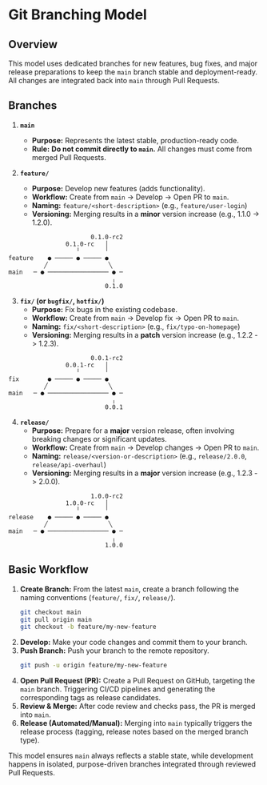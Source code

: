 # Git Branching Model

## Overview

This model uses dedicated branches for new features, bug fixes, and major release preparations to keep the `main` branch stable and deployment-ready. All changes are integrated back into `main` through Pull Requests.

## Branches

1.  **`main`**
    *   **Purpose:** Represents the latest stable, production-ready code.
    *   **Rule:** **Do not commit directly to `main`.** All changes must come from merged Pull Requests.

2.  **`feature/`**
    *   **Purpose:** Develop new features (adds functionality).
    *   **Workflow:** Create from `main` -> Develop -> Open PR to `main`.
    *   **Naming:** `feature/<short-description>` (e.g., `feature/user-login`)
    *   **Versioning:** Merging results in a **minor** version increase (e.g., 1.1.0 -> 1.2.0).

```
                       0.1.0-rc2
                0.1.0-rc   │    
                   ╵       ╵    
feature    ● ───── ● ───── ●    
          ╱                 ╲   
main   ─ ● ───────────────── ● ─
                             ╷  
                           0.1.0
```

3.  **`fix/` (or `bugfix/`, `hotfix/`)**
    *   **Purpose:** Fix bugs in the existing codebase.
    *   **Workflow:** Create from `main` -> Develop fix -> Open PR to `main`.
    *   **Naming:** `fix/<short-description>` (e.g., `fix/typo-on-homepage`)
    *   **Versioning:** Merging results in a **patch** version increase (e.g., 1.2.2 -> 1.2.3).

```ascii
                       0.0.1-rc2
                0.0.1-rc   │    
                   ╵       ╵    
fix        ● ───── ● ───── ●    
          ╱                 ╲   
main   ─ ● ───────────────── ● ─
                             ╷  
                           0.0.1
```

4.  **`release/`**
    *   **Purpose:** Prepare for a **major** version release, often involving breaking changes or significant updates.
    *   **Workflow:** Create from `main` -> Develop changes -> Open PR to `main`.
    *   **Naming:** `release/<version-or-description>` (e.g., `release/2.0.0`, `release/api-overhaul`)
    *   **Versioning:** Merging results in a **major** version increase (e.g., 1.2.3 -> 2.0.0).

```ascii
                       1.0.0-rc2
                1.0.0-rc   │    
                   ╵       ╵    
release    ● ───── ● ───── ●    
          ╱                 ╲   
main   ─ ● ───────────────── ● ─
                             ╷  
                           1.0.0
```

## Basic Workflow

1.  **Create Branch:** From the latest `main`, create a branch following the naming conventions (`feature/`, `fix/`, `release/`).
    ```bash
    git checkout main
    git pull origin main
    git checkout -b feature/my-new-feature
    ```
2.  **Develop:** Make your code changes and commit them to your branch.
3.  **Push Branch:** Push your branch to the remote repository.
    ```bash
    git push -u origin feature/my-new-feature
    ```
4.  **Open Pull Request (PR):** Create a Pull Request on GitHub, targeting the `main` branch. Triggering CI/CD pipelines and generating the corresponding tags as release candidates.
5.  **Review & Merge:** After code review and checks pass, the PR is merged into `main`.
6.  **Release (Automated/Manual):** Merging into `main` typically triggers the release process (tagging, release notes based on the merged branch type).

This model ensures `main` always reflects a stable state, while development happens in isolated, purpose-driven branches integrated through reviewed Pull Requests.